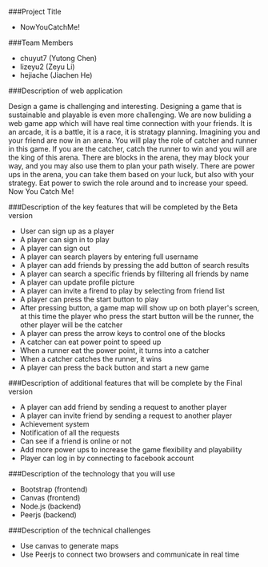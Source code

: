 ###Project Title
- NowYouCatchMe!

###Team Members
- chuyut7 (Yutong Chen)
- lizeyu2 (Zeyu Li)
- hejiache (Jiachen He)

###Description of web application

Design a game is challenging and interesting.
Designing a game that is sustainable and playable is even more challenging.
We are now buliding a web game app which will have real time connection with your friends.
It is an arcade, it is a battle, it is a race, it is stratagy planning.
Imagining you and your friend are now in an arena. You will play the role of catcher and runner in this game.
If you are the catcher, catch the runner to win and you will are the king of this arena.
There are blocks in the arena, they may block your way, and you may also use them to plan your path wisely.
There are power ups in the arena, you can take them based on your luck, but also with your strategy.
Eat power to swich the role around and to increase your speed.
Now You Catch Me!

###Description of the key features that will be completed by the Beta version
- User can sign up as a player
- A player can sign in to play
- A player can sign out
- A player can search players by entering full username
- A player can add friends by pressing the add button of search results
- A player can search a specific friends by filltering all friends by name
- A player can update profile picture
- A player can invite a firend to play by selecting from friend list
- A player can press the start button to play
- After pressing button, a game map will show up on both player's screen, at this time the
  player who press the start button will be the runner, the other player will be the catcher
- A player can press the arrow keys to control one of the blocks
- A catcher can eat power point to speed up
- When a runner eat the power point, it turns into a catcher
- When a catcher catches the runner, it wins
- A player can press the back button and start a new game

###Description of additional features that will be complete by the Final version
- A player can add friend by sending a request to another player
- A player can invite friend by sending a request to another player
- Achievement system
- Notification of all the requests
- Can see if a friend is online or not
- Add more power ups to increase the game flexibility and playability
- Player can log in by connecting to facebook account

###Description of the technology that you will use
- Bootstrap (frontend)
- Canvas (frontend)
- Node.js (backend)
- Peerjs (backend)

###Description of the technical challenges
- Use canvas to generate maps
- Use Peerjs to connect two browsers and communicate in real time

